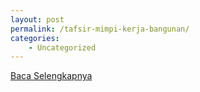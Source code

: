 ```yaml
---
layout: post
permalink: /tafsir-mimpi-kerja-bangunan/
categories:
    - Uncategorized
---
```


[Baca Selengkapnya](/05)